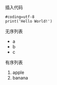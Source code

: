 插入代码

  ```
  #coding=utf-8
  print('Hello World!')
  ```

无序列表

  - a
  - b
  - c

有序列表

1. apple
2. banana
